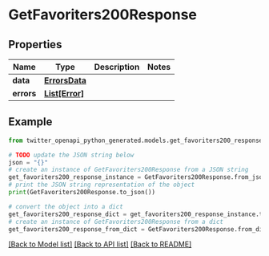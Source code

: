 # GetFavoriters200Response


## Properties

Name | Type | Description | Notes
------------ | ------------- | ------------- | -------------
**data** | [**ErrorsData**](ErrorsData.md) |  | 
**errors** | [**List[Error]**](Error.md) |  | 

## Example

```python
from twitter_openapi_python_generated.models.get_favoriters200_response import GetFavoriters200Response

# TODO update the JSON string below
json = "{}"
# create an instance of GetFavoriters200Response from a JSON string
get_favoriters200_response_instance = GetFavoriters200Response.from_json(json)
# print the JSON string representation of the object
print(GetFavoriters200Response.to_json())

# convert the object into a dict
get_favoriters200_response_dict = get_favoriters200_response_instance.to_dict()
# create an instance of GetFavoriters200Response from a dict
get_favoriters200_response_from_dict = GetFavoriters200Response.from_dict(get_favoriters200_response_dict)
```
[[Back to Model list]](../README.md#documentation-for-models) [[Back to API list]](../README.md#documentation-for-api-endpoints) [[Back to README]](../README.md)


